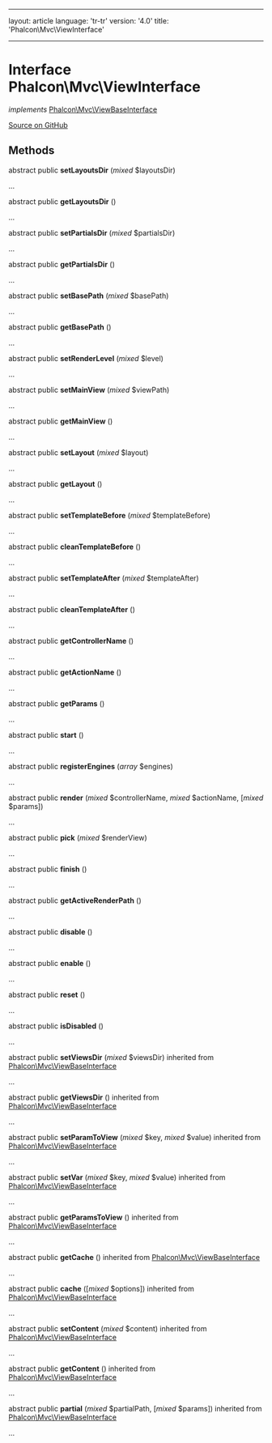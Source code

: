 * * *

layout: article language: 'tr-tr' version: '4.0' title: 'Phalcon\Mvc\ViewInterface'

* * *

# Interface **Phalcon\Mvc\ViewInterface**

*implements* [Phalcon\Mvc\ViewBaseInterface](/4.0/en/api/Phalcon_Mvc_ViewBaseInterface)

<a href="https://github.com/phalcon/cphalcon/tree/v4.0.0/phalcon/mvc/viewinterface.zep" class="btn btn-default btn-sm">Source on GitHub</a>

## Methods

abstract public **setLayoutsDir** (*mixed* $layoutsDir)

...

abstract public **getLayoutsDir** ()

...

abstract public **setPartialsDir** (*mixed* $partialsDir)

...

abstract public **getPartialsDir** ()

...

abstract public **setBasePath** (*mixed* $basePath)

...

abstract public **getBasePath** ()

...

abstract public **setRenderLevel** (*mixed* $level)

...

abstract public **setMainView** (*mixed* $viewPath)

...

abstract public **getMainView** ()

...

abstract public **setLayout** (*mixed* $layout)

...

abstract public **getLayout** ()

...

abstract public **setTemplateBefore** (*mixed* $templateBefore)

...

abstract public **cleanTemplateBefore** ()

...

abstract public **setTemplateAfter** (*mixed* $templateAfter)

...

abstract public **cleanTemplateAfter** ()

...

abstract public **getControllerName** ()

...

abstract public **getActionName** ()

...

abstract public **getParams** ()

...

abstract public **start** ()

...

abstract public **registerEngines** (*array* $engines)

...

abstract public **render** (*mixed* $controllerName, *mixed* $actionName, [*mixed* $params])

...

abstract public **pick** (*mixed* $renderView)

...

abstract public **finish** ()

...

abstract public **getActiveRenderPath** ()

...

abstract public **disable** ()

...

abstract public **enable** ()

...

abstract public **reset** ()

...

abstract public **isDisabled** ()

...

abstract public **setViewsDir** (*mixed* $viewsDir) inherited from [Phalcon\Mvc\ViewBaseInterface](/4.0/en/api/Phalcon_Mvc_ViewBaseInterface)

...

abstract public **getViewsDir** () inherited from [Phalcon\Mvc\ViewBaseInterface](/4.0/en/api/Phalcon_Mvc_ViewBaseInterface)

...

abstract public **setParamToView** (*mixed* $key, *mixed* $value) inherited from [Phalcon\Mvc\ViewBaseInterface](/4.0/en/api/Phalcon_Mvc_ViewBaseInterface)

...

abstract public **setVar** (*mixed* $key, *mixed* $value) inherited from [Phalcon\Mvc\ViewBaseInterface](/4.0/en/api/Phalcon_Mvc_ViewBaseInterface)

...

abstract public **getParamsToView** () inherited from [Phalcon\Mvc\ViewBaseInterface](/4.0/en/api/Phalcon_Mvc_ViewBaseInterface)

...

abstract public **getCache** () inherited from [Phalcon\Mvc\ViewBaseInterface](/4.0/en/api/Phalcon_Mvc_ViewBaseInterface)

...

abstract public **cache** ([*mixed* $options]) inherited from [Phalcon\Mvc\ViewBaseInterface](/4.0/en/api/Phalcon_Mvc_ViewBaseInterface)

...

abstract public **setContent** (*mixed* $content) inherited from [Phalcon\Mvc\ViewBaseInterface](/4.0/en/api/Phalcon_Mvc_ViewBaseInterface)

...

abstract public **getContent** () inherited from [Phalcon\Mvc\ViewBaseInterface](/4.0/en/api/Phalcon_Mvc_ViewBaseInterface)

...

abstract public **partial** (*mixed* $partialPath, [*mixed* $params]) inherited from [Phalcon\Mvc\ViewBaseInterface](/4.0/en/api/Phalcon_Mvc_ViewBaseInterface)

...